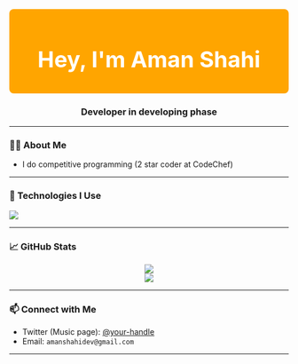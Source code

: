 <!-- Banner Title with Orange Background -->
<div align="center" style="background-color: orange; padding: 10px 0; border-radius: 8px;">
  <h1 style="color: white; font-size: 2.5rem;">Hey, I'm Aman Shahi</h1>
</div>

<h3 align="center">Developer in developing phase</h3>

---

### 🧑‍💻 About Me

- I do competitive programming (2 star coder at CodeChef)

---

### 🔧 Technologies I Use

<p align="left">
  <img src="https://skillicons.dev/icons?i=html,css,js,react,nodejs,cpp,github,git" />
</p>

---

### 📈 GitHub Stats

<p align="center">
  <img src="https://github-readme-stats.vercel.app/api?username=aman-shahi-dev&show_icons=true&theme=tokyonight" />
  <br />
  <img src="https://github-readme-streak-stats.herokuapp.com/?user=aman-shahi-dev&theme=tokyonight" />
</p>

---

### 📫 Connect with Me

- Twitter (Music page): [@your-handle](#)
- Email: `amanshahidev@gmail.com`

---
